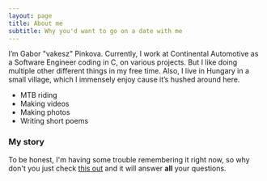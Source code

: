 ```yaml
---
layout: page
title: About me
subtitle: Why you'd want to go on a date with me
---
```


I’m Gabor "vakesz" Pinkova. Currently, I work at Continental Automotive as a Software Engineer coding in C, on various projects. But I like doing multiple other different things in my free time. Also, I live in Hungary in a small village, which I immensely enjoy cause it’s hushed around here.
 - MTB riding
 - Making videos
 - Making photos
 - Writing short poems

### My story

To be honest, I'm having some trouble remembering it right now, so why don't you just check [this out](../2022-12-Who's-vakesz/index.html) and it will answer **all** your questions.
